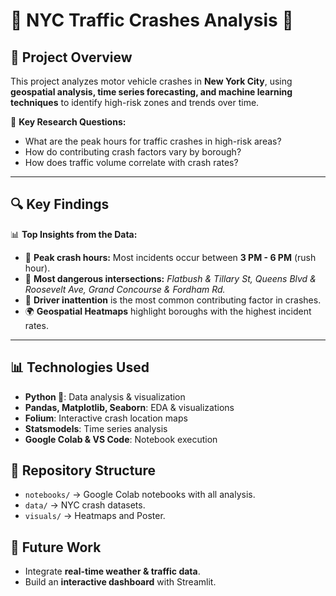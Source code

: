 # 🚗 NYC Traffic Crashes Analysis 🚦

## 📌 Project Overview  
This project analyzes motor vehicle crashes in **New York City**, using **geospatial analysis, time series forecasting, and machine learning techniques** to identify high-risk zones and trends over time.  

🚦 **Key Research Questions:**  
- What are the peak hours for traffic crashes in high-risk areas?  
- How do contributing crash factors vary by borough?  
- How does traffic volume correlate with crash rates?  

---

## 🔍 **Key Findings**
📊 **Top Insights from the Data:**  
- 🚗 **Peak crash hours:** Most incidents occur between **3 PM - 6 PM** (rush hour).  
- 📍 **Most dangerous intersections:** *Flatbush & Tillary St, Queens Blvd & Roosevelt Ave, Grand Concourse & Fordham Rd.*  
- 🚦 **Driver inattention** is the most common contributing factor in crashes.  
- 🌍 **Geospatial Heatmaps** highlight boroughs with the highest incident rates.  

---

## 📊 **Technologies Used**
- **Python 🐍**: Data analysis & visualization
- **Pandas, Matplotlib, Seaborn**: EDA & visualizations  
- **Folium**: Interactive crash location maps  
- **Statsmodels**: Time series analysis  
- **Google Colab & VS Code**: Notebook execution  

## 📂 Repository Structure
- `notebooks/` → Google Colab notebooks with all analysis.
- `data/` → NYC crash datasets. 
- `visuals/` → Heatmaps and Poster.

## 📌 Future Work
- Integrate **real-time weather & traffic data**.
- Build an **interactive dashboard** with Streamlit.